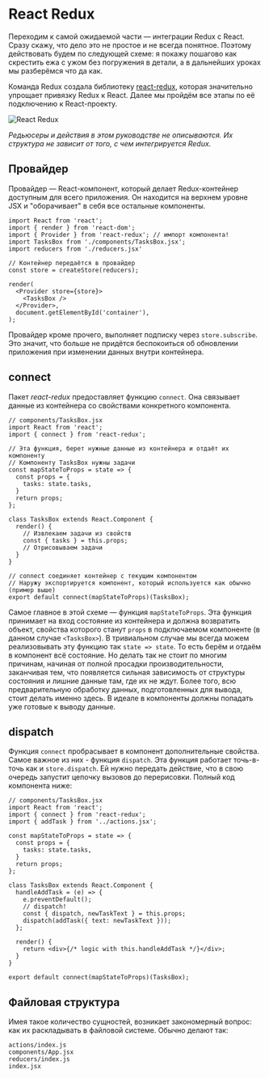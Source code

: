# React Redux

Переходим к самой ожидаемой части — интеграции Redux с React. Сразу скажу, что дело это не простое и не всегда понятное. Поэтому действовать будем по следующей схеме: я покажу пошагово как скрестить ежа с ужом без погружения в детали, а в дальнейших уроках мы разберёмся что да как.

Команда Redux создала библиотеку [react-redux](https://react-redux.js.org/introduction/quick-start), которая значительно упрощает привязку Redux к React. Далее мы пройдём все этапы по её подключению к React-проекту.

![React Redux](https://cdn2.hexlet.io/derivations/image/original/eyJpZCI6IjkxYzliMWE4Mjg0MjE5YjkzZmJjMzU1MWRjYTUwYmUyLmpwZyIsInN0b3JhZ2UiOiJjYWNoZSJ9?signature=dc5e753abe2eb12afc1dd6b10e85b1daa477e54e29e3fd491933b8062ee71ae1)

_Редьюсеры и действия в этом руководстве не описываются. Их структура не зависит от того, с чем интегрируется Redux._

## Провайдер

Провайдер — React-компонент, который делает Redux-контейнер доступным для всего приложения. Он находится на верхнем уровне JSX и "оборачивает" в себя все остальные компоненты.

    import React from 'react';
    import { render } from 'react-dom';
    import { Provider } from 'react-redux'; // импорт компонента!
    import TasksBox from './components/TasksBox.jsx';
    import reducers from './reducers.jsx'

    // Контейнер передаётся в провайдер
    const store = createStore(reducers);

    render(
      <Provider store={store}>
        <TasksBox />
      </Provider>,
      document.getElementById('container'),
    );

Провайдер кроме прочего, выполняет подписку через `store.subscribe`. Это значит, что больше не придётся беспокоиться об обновлении приложения при изменении данных внутри контейнера.

## connect

Пакет _react-redux_ предоставляет функцию `connect`. Она связывает данные из контейнера со свойствами конкретного компонента.

    // components/TasksBox.jsx
    import React from 'react';
    import { connect } from 'react-redux';

    // Эта функция, берет нужные данные из контейнера и отдаёт их компоненту
    // Компоненту TasksBox нужны задачи
    const mapStateToProps = state => {
      const props = {
        tasks: state.tasks,
      }
      return props;
    };

    class TasksBox extends React.Component {
      render() {
        // Извлекаем задачи из свойств
        const { tasks } = this.props;
        // Отрисовываем задачи
      }
    }

    // connect соединяет контейнер с текущим компонентом
    // Наружу экспортируется компонент, который используется как обычно (пример выше)
    export default connect(mapStateToProps)(TasksBox);

Самое главное в этой схеме — функция `mapStateToProps`. Эта функция принимает на вход состояние из контейнера и должна возвратить объект, свойства которого станут `props` в подключаемом компоненте (в данном случае `<TasksBox>`). В тривиальном случае мы всегда можем реализовывать эту функцию так `state => state`. То есть берём и отдаём в компонент всё состояние. Но делать так не стоит по многим причинам, начиная от полной просадки производительности, заканчивая тем, что появляется сильная зависимость от структуры состояния и лишние данные там, где их не ждут. Более того, всю предварительную обработку данных, подготовленных для вывода, стоит делать именно здесь. В идеале в компоненты должны попадать уже готовые к выводу данные.

## dispatch

Функция `connect` пробрасывает в компонент дополнительные свойства. Самое важное из них - функция `dispatch`. Эта функция работает точь-в-точь как и `store.dispatch`. Ей нужно передать действие, что в свою очередь запустит цепочку вызовов до перерисовки. Полный код компонента ниже:

    // components/TasksBox.jsx
    import React from 'react';
    import { connect } from 'react-redux';
    import { addTask } from '../actions.jsx';

    const mapStateToProps = state => {
      const props = {
        tasks: state.tasks,
      }
      return props;
    };

    class TasksBox extends React.Component {
      handleAddTask = (e) => {
        e.preventDefault();
        // dispatch!
        const { dispatch, newTaskText } = this.props;
        dispatch(addTask({ text: newTaskText }));
      };

      render() {
        return <div>{/* logic with this.handleAddTask */}</div>;
      }
    }

    export default connect(mapStateToProps)(TasksBox);

## Файловая структура

Имея такое количество сущностей, возникает закономерный вопрос: как их раскладывать в файловой системе. Обычно делают так:

    actions/index.js
    components/App.jsx
    reducers/index.js
    index.jsx

